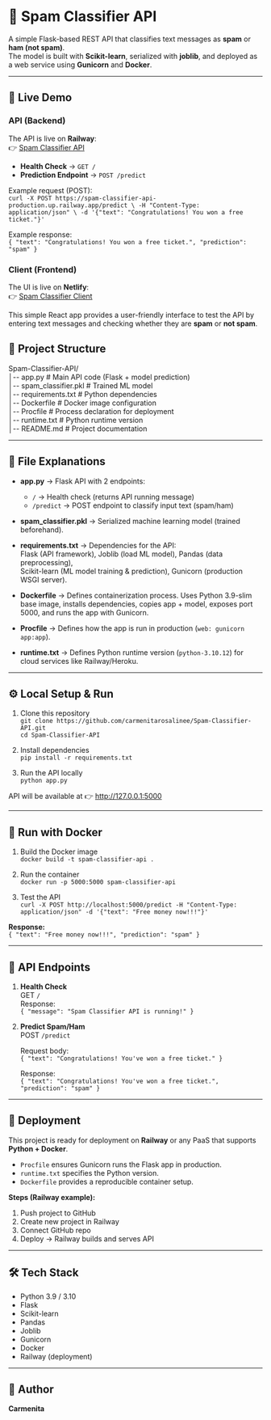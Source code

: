 # 📩 Spam Classifier API

A simple Flask-based REST API that classifies text messages as **spam** or **ham (not spam)**.  
The model is built with **Scikit-learn**, serialized with **joblib**, and deployed as a web service using **Gunicorn** and **Docker**.

---

## 🚀 Live Demo

### API (Backend)
The API is live on **Railway**:  
👉 [Spam Classifier API](https://spam-classifier-api-production.up.railway.app)  

- **Health Check** → `GET /`  
- **Prediction Endpoint** → `POST /predict`  

Example request (POST):  
`curl -X POST https://spam-classifier-api-production.up.railway.app/predict \
    -H "Content-Type: application/json" \
    -d '{"text": "Congratulations! You won a free ticket."}'`


Example response:  
`{
  "text": "Congratulations! You won a free ticket.",
  "prediction": "spam"
}`

### Client (Frontend)
The UI is live on **Netlify**:  
👉 [Spam Classifier Client](https://reliable-crumble-f06198.netlify.app)  

This simple React app provides a user-friendly interface to test the API by entering text messages and checking whether they are **spam** or **not spam**.

## 📂 Project Structure

Spam-Classifier-API/  
│-- app.py               # Main API code (Flask + model prediction)  
│-- spam_classifier.pkl  # Trained ML model  
│-- requirements.txt     # Python dependencies  
│-- Dockerfile           # Docker image configuration  
│-- Procfile             # Process declaration for deployment  
│-- runtime.txt          # Python runtime version  
│-- README.md            # Project documentation  

---

## 🔑 File Explanations

- **app.py** → Flask API with 2 endpoints:  
  - `/` → Health check (returns API running message)  
  - `/predict` → POST endpoint to classify input text (spam/ham)  

- **spam_classifier.pkl** → Serialized machine learning model (trained beforehand).  

- **requirements.txt** → Dependencies for the API:  
  Flask (API framework), Joblib (load ML model), Pandas (data preprocessing),  
  Scikit-learn (ML model training & prediction), Gunicorn (production WSGI server).  

- **Dockerfile** → Defines containerization process. Uses Python 3.9-slim base image, installs dependencies, copies app + model, exposes port 5000, and runs the app with Gunicorn.  

- **Procfile** → Defines how the app is run in production (`web: gunicorn app:app`).  

- **runtime.txt** → Defines Python runtime version (`python-3.10.12`) for cloud services like Railway/Heroku.  

---

## ⚙️ Local Setup & Run

1. Clone this repository  
   `git clone https://github.com/carmenitarosalinee/Spam-Classifier-API.git`  
   `cd Spam-Classifier-API`  

2. Install dependencies  
   `pip install -r requirements.txt`  

3. Run the API locally  
   `python app.py`  

API will be available at 👉 http://127.0.0.1:5000  

---

## 🐳 Run with Docker

1. Build the Docker image  
   `docker build -t spam-classifier-api .`  

2. Run the container  
   `docker run -p 5000:5000 spam-classifier-api`  

3. Test the API  
   `curl -X POST http://localhost:5000/predict -H "Content-Type: application/json" -d '{"text": "Free money now!!!"}'`  

**Response:**  
`{ "text": "Free money now!!!", "prediction": "spam" }`  

---

## 📌 API Endpoints

1. **Health Check**  
   GET `/`  
   Response:  
   `{ "message": "Spam Classifier API is running!" }`  

2. **Predict Spam/Ham**  
   POST `/predict`  

   Request body:  
   `{ "text": "Congratulations! You've won a free ticket." }`  

   Response:  
   `{ "text": "Congratulations! You've won a free ticket.", "prediction": "spam" }`  

---

## 🚀 Deployment

This project is ready for deployment on **Railway** or any PaaS that supports **Python + Docker**.  

- `Procfile` ensures Gunicorn runs the Flask app in production.  
- `runtime.txt` specifies the Python version.  
- `Dockerfile` provides a reproducible container setup.  

**Steps (Railway example):**  
1. Push project to GitHub  
2. Create new project in Railway  
3. Connect GitHub repo  
4. Deploy → Railway builds and serves API  

---

## 🛠️ Tech Stack
- Python 3.9 / 3.10  
- Flask  
- Scikit-learn  
- Pandas  
- Joblib  
- Gunicorn  
- Docker  
- Railway (deployment)  

---

## 🙌 Author
**Carmenita**  
